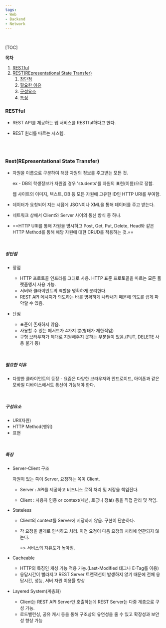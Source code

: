 ```yaml
---
tags:
- Web
- Backend
- Network
---
```


<br/>

[TOC]



**목차**

1. <a href="#title1">RESTful</a>
2. <a href="#title2">REST(REpresentational State Transfer)</a>
   1. <a href="#subtitle1">장단점</a>
   2. <a href="#subtitle2">필요한 이유</a>
   3. <a href="#subtitle3">구성요소</a>
   4. <a href="#subtitle4">특징</a>



<h3 id="title1">RESTful</h3>

- REST API를 제공하는 웹 서비스를 RESTful하다고 한다.

- REST 원리를 따르는 시스템.

  <br/>

  <br/>

<h3 id="#title2">Rest(REpresentational State Transfer)</h3>

- 자원을 이름으로 구분하여 해당 자원의 정보를 주고받는 모든 것.

  ex - DB의 학생정보가 자원일 경우 'students'를 자원의 표현(이름)으로 정함.

  웹 사이트의 이미지, 텍스트, DB 등 모든 자원에 고유한 ID인 HTTP URI를 부여함.

- 데이터가 요청되어 지는 시점에 JSON이나 XML을 통해 데이터를 주고 받는다.

- 네트워크 상에서 Client와 Server 사이의 통신 방식 중 하나.

- ==HTTP URI를 통해 자원을 명시하고 Post, Get, Put, Delete, Head와 같은 HTTP Method를 통해 해당 자원에 대한 CRUD를 적용하는 것.==

<br/>

<h5 id="subtitle1">장단점</h5>

- 장점
  - HTTP 프로토콜 인프라를 그대로 사용. HTTP 표준 프로토콜을 따르는 모든 플랫폼엥서 사용 가능.
  - 서버와 클라이언트의 역할을 명확하게 분리한다.
  - REST API 메시지가 의도하는 바를 명확하게 나타내기 때문에 의도를 쉽게 파악할 수 있음.

- 단점
  - 표준이 존재하지 않음.
  - 사용할 수 있는 메서드가 4가지 뿐(형태가 제한적임)
  - 구형 브라우저가 제대로 지원해주지 못하는 부분들이 있음.(PUT, DELETE 사용 불가 등)

<br/>

<h5 id="subtitle2">필요한 이유</h5>

- 다양한 클라이언트의 등장 - 요즘은 다양한 브라우저와 안드로이드, 아이폰과 같은 모바일 디바이스에서도 통신이 가능해야 한다.

  <br/>

<h5 id="subtitle3">구성요소</h5>

- URI(자원)
- HTTP Method(행위)
- 표현

<br/>



<h5 id="subtitle4">특징</h5>

- Server-Client 구조

  자원이 있는 쪽이 Server, 요청하는 쪽이 Client. 

  - Server : API를 제공하고 비즈니스 로직 처리 및 저장을 책임진다.

  - Client : 사용자 인증 or context(세션, 로긍니 정보) 등을 직접 관리 및 책임.

- Stateless

  - Client의 context를 Server에 저장하지 않음. 구현이 단순하다.

  - 각 요청을 별개로 인식하고 처리. 이전 요청이 다음 요청의 처리에 연관되지 않는다. 

    => 서비스의 자유도가 높아짐.

- Cacheable

  - HTTP의 특징인 캐싱 기능 적용 가능.(Last-Modified 태그나 E-Tag를 이용)
  - 응답시간이 빨라지고 REST Server 트랜잭션이 발생하지 않기 때문에 전체 응답시간, 성능, 서버 자원 이용률 향상

- Layered System(계층화)

  - Client는 REST API Server만 호출하는데 REST Server는 다중 계층으로 구성 가능.
  - 로드밸런싱, 공유 캐시 등을 통해 구조상의 유연성을 줄 수 있고 확장성과 보안성 향상 가능

<br/><br/>